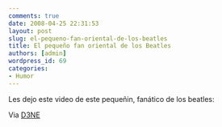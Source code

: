 ```yaml
---
comments: true
date: 2008-04-25 22:31:53
layout: post
slug: el-pequeno-fan-oriental-de-los-beatles
title: El pequeño fan oriental de los Beatles
authors: [admin]
wordpress_id: 69
categories:
- Humor
---
```


Les dejo este video de este pequeñin, fanático de los beatles:

  





  





Via [D3NE](http://www.d3ne.net/?p=7)



